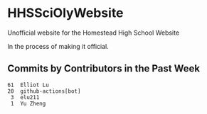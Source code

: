 # HHSSciOlyWebsite
Unofficial website for the Homestead High School Website

In the process of making it official.


## Commits by Contributors in the Past Week
<!-- COMMIT_SECTION_START -->
<!-- COMMIT_COUNTS_START -->
    61	Elliot Lu
    20	github-actions[bot]
     3	elu211
     1	Yu Zheng
<!-- COMMIT_COUNTS_END -->
<!-- COMMIT_SECTION_END -->
